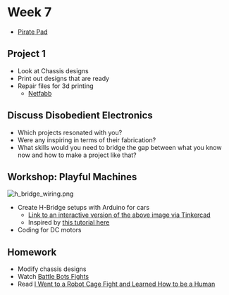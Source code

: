 # Week 7

+ [Pirate Pad](http://piratepad.net/ep/pad/view/ro.B8MdXW-fXTZ/latest)

## Project 1

+ Look at Chassis designs
+ Print out designs that are ready
+ Repair files for 3d printing
	+ [Netfabb](https://service.netfabb.com/service.php)

## Discuss Disobedient Electronics

+ Which projects resonated with you?
+ Were any inspiring in terms of their fabrication?
+ What skills would you need to bridge the gap between what you know now and how to make a project like that?

## Workshop: Playful Machines

![h_bridge_wiring.png](h_bridge_wiring.png)

+ Create H-Bridge setups with Arduino for cars
	+ [Link to an interactive version of the above image via Tinkercad](https://www.tinkercad.com/things/jBqTudCu17U-funky-albar/editel?tenant=circuits?sharecode=8oEZgopIJF3RrQr2U4DN03NYa0uH93f2zb8JBVOEDVE=)
	+ Inspired by [this tutorial here](https://learn.sparkfun.com/tutorials/experiment-guide-for-the-sparkfun-tinker-kit/experiment-9-driving-a-motor-with-an-h-bridge)
+ Coding for DC motors

## Homework

+ Modify chassis designs
+ Watch [Battle Bots Fights](https://www.youtube.com/watch?v=oBkEMZg1iqQ&list=PLDe0CguuqcMD6Ee3rQfJBkUCKzilzx1lF)
+ Read [I Went to a Robot Cage Fight and Learned How to be a Human](https://www.wired.com/2015/09/went-robot-cage-fight-learned-human/)
